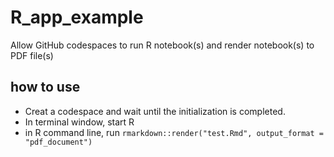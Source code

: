 # R_app_example
Allow GitHub codespaces to run R notebook(s) and render notebook(s) to PDF file(s)

## how to use

- Creat a codespace and wait until the initialization is completed.
- In terminal window, start R
- in R command line, run 
  `rmarkdown::render("test.Rmd", output_format = "pdf_document")`

